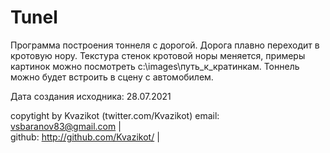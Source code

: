 # Tunel
Программа построения тоннеля с дорогой. Дорога плавно переходит в кротовую нору. Текстура стенок кротовой норы меняется, примеры       
картинок можно посмотреть  c:\images\путь_к_кратинкам. Тоннель можно будет встроить в сцену с автомобилем.                    

Дата создания исходника: 28.07.2021     

copytight by Kvazikot (twitter.com/Kvazikot) 
email: vsbaranov83@gmail.com                                                    |  
github: http://github.com/Kvazikot/                                             |  
